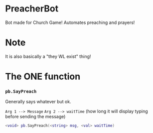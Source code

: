 # PreacherBot
 Bot made for Church Game! Automates preaching and prayers! 
# Note
It is also basically a "they WL exist" thing!

# The ONE function
### `pb.SayPreach`
Generally says whatever but ok. 

`Arg 1 --> Message` 
`Arg 2 --> waitTime` (how long it will display typing before sending the message)

```lua
<void> pb.SayPreach(<string> msg, <val> waitTime)
```
